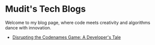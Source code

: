 # Mudit's Tech Blogs

Welcome to my blog page, where code meets creativity and algorithms dance with innovation. 


- [Disrupting the Codenames Game: A Developer's Tale](/disrupting-codename-game-a-developers-tale.md)